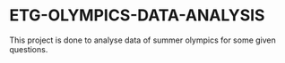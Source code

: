 # ETG-OLYMPICS-DATA-ANALYSIS
This project is done to analyse data of summer olympics for some given questions.
